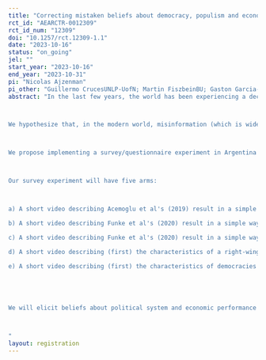 ```yaml
---
title: "Correcting mistaken beliefs about democracy, populism and economic performance"
rct_id: "AEARCTR-0012309"
rct_id_num: "12309"
doi: "10.1257/rct.12309-1.1"
date: "2023-10-16"
status: "on_going"
jel: ""
start_year: "2023-10-16"
end_year: "2023-10-31"
pi: "Nicolas Ajzenman"
pi_other: "Guillermo CrucesUNLP-UofN; Martin FiszbeinBU; Gaston Garcia-ZavaletaUdeSA"
abstract: "In the last few years, the world has been experiencing a decline in support for democratic regimes. This fact is evident from surveys (such as the World Values Survey) and electoral results across the globe. As documented by Guriev and Papaioannou (2022), the proportion of populist regimes with autocratic tendencies has grown heavily since the beginning of the century. A recent paper by Acemoglu et al. (2021) shows that democracies breed their support only when they are successful, specifically regarding specific socio-economic outcomes (growth, equality, peace, low levels of corruption, public goods). Interestingly, in the last years pre-COVID, the world has also experienced relative prosperity, which poses a puzzle: why is democracy losing support if it is relatively successful? 

We hypothesize that, in the modern world, misinformation (which is widespread) could soften the relationship between successful democracies and support for democracy because many people wrongly perceive that an autocracy (or a populist government with certain autocratic tendencies) could outperform their current democratic regimes. Acemoglu et al (2019) show that, indeed, democracies cause growth and, recently Funke et al. (2020) show that populism reduces growth, but it is likely that people ignore these relationships and thus have a mistaken belief about which system has a better economic performance. If this is true, an information intervention based on scientific facts, showing that democracies that are not populist have on average better performances, could trigger an increase in support for democracy. 

We propose implementing a survey/questionnaire experiment in Argentina before the upcoming presidential elections. Survey shows that Argentinians are tired of the apparent economic failures of the system (GDP per capita is virtually stagnated since 2011) and thus seem to be supporting populist candidates with clear autocratic tendencies.

Our survey experiment will have five arms: 

a) A short video describing Acemoglu et al's (2019) result in a simple way, explaining that on average democracies grow faster than autocracies. It will also describe (first) the characteristics of a democracy and autocracy.
b) A short video describing Funke et al's (2020) result in a simple way, explaining that on average right wing populist governments have lower growth rates. It will also describe (first) the characteristics of a right-wing and a left-wing populist government.
c) A short video describing Funke et al's (2020) result in a simple way, explaining that on average left wing populist governments have lower growth rates. It will also describe (first) the characteristics of a right-wing and a left-wing populist government.
d) A short video describing (first) the characteristics of a right-wing and a left-wing populist government, without mentioning their economic performance. (CONTROL 1)
e) A short video describing (first) the characteristics of democracies and autocracies without mentioning their economic performance. (CONTROL 2)


We will elicit beliefs about political system and economic performance (pre and post-treatment), about attitudes towards democratic and populist (right and left) governments and, finally, voting preferences for the incoming election in Argentina. 

"
layout: registration
---
```


